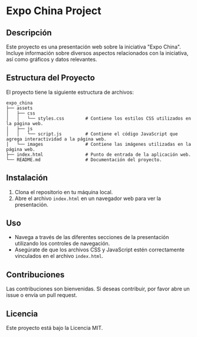 # Expo China Project

## Descripción
Este proyecto es una presentación web sobre la iniciativa "Expo China". Incluye información sobre diversos aspectos relacionados con la iniciativa, así como gráficos y datos relevantes.

## Estructura del Proyecto
El proyecto tiene la siguiente estructura de archivos:

```
expo_china
├── assets
│   ├── css
│   │   └── styles.css        # Contiene los estilos CSS utilizados en la página web.
│   ├── js
│   │   └── script.js         # Contiene el código JavaScript que agrega interactividad a la página web.
│   └── images                # Contiene las imágenes utilizadas en la página web.
├── index.html                # Punto de entrada de la aplicación web.
└── README.md                 # Documentación del proyecto.
```

## Instalación
1. Clona el repositorio en tu máquina local.
2. Abre el archivo `index.html` en un navegador web para ver la presentación.

## Uso
- Navega a través de las diferentes secciones de la presentación utilizando los controles de navegación.
- Asegúrate de que los archivos CSS y JavaScript estén correctamente vinculados en el archivo `index.html`.

## Contribuciones
Las contribuciones son bienvenidas. Si deseas contribuir, por favor abre un issue o envía un pull request.

## Licencia
Este proyecto está bajo la Licencia MIT.